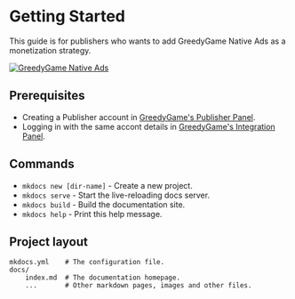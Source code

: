 # Getting Started

This guide is for publishers who wants to add GreedyGame Native Ads as a monetization strategy. 


[![GreedyGame Native Ads](http://img.youtube.com/vi/ON1MTJAsqps/0.jpg)](http://www.youtube.com/watch?v=ON1MTJAsqps "GreedyGame Native Ads")

## Prerequisites
* Creating a Publisher account in [GreedyGame's Publisher Panel](https://publisher.greedygame.com).
* Logging in with the same accont details in [GreedyGame's Integration Panel](https://integration.greedygame.com).

## Commands

* `mkdocs new [dir-name]` - Create a new project.
* `mkdocs serve` - Start the live-reloading docs server.
* `mkdocs build` - Build the documentation site.
* `mkdocs help` - Print this help message.

## Project layout

	mkdocs.yml    # The configuration file.
    docs/
        index.md  # The documentation homepage.
        ...       # Other markdown pages, images and other files.
